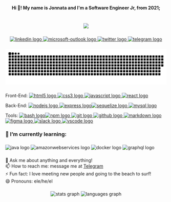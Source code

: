 <!--
**Jonnata/Jonnata** is a ✨ _special_ ✨ repository because its `README.md` (this file) appears on your GitHub profile.

Here are some ideas to get you started:

- 🔭 I’m currently working on ...
- 🌱 I’m currently learning ...
- 👯 I’m looking to collaborate on ...
- 🤔 I’m looking for help with ...
- 💬 Ask me about ...
- 📫 How to reach me: ...
- 😄 Pronouns: ...
- ⚡ Fun fact: ...
-->

<h4 align="center">Hi 👋! My name is Jonnata and I'm a Software Engineer Jr, from 2021;</h4>

###

<br clear="both">

<div align="center">
  <img height="125" src="https://rishavanand.github.io/static/images/greetings.gif"  />
</div>

###

<div align="center">
  <a href="https://www.linkedin.com/in/jonnatacosta" target="_blank">
    <img src="https://img.shields.io/static/v1?message=LinkedIn&logo=linkedin&label=&color=0077B5&logoColor=white&labelColor=&style=for-the-badge" height="35" alt="linkedin logo"  />
  </a>
  <a href="mailto:jonnatacosta@hotmail.com" target="_blank">
    <img src="https://img.shields.io/static/v1?message=Outlook&logo=microsoft-outlook&label=&color=0078D4&logoColor=white&labelColor=&style=for-the-badge" height="35" alt="microsoft-outlook logo"  />
  </a>
  <a href="https://twitter.com/costa_jonnata" target="_blank">
    <img src="https://img.shields.io/static/v1?message=Twitter&logo=twitter&label=&color=1DA1F2&logoColor=white&labelColor=&style=for-the-badge" height="35" alt="twitter logo"  />
  </a>
  <a href="https://t.me/JonnataCosta" target="_blank">
    <img src="https://img.shields.io/static/v1?message=Telegram&logo=telegram&label=&color=2CA5E0&logoColor=white&labelColor=&style=for-the-badge" height="35" alt="telegram logo"  />
  </a>
</div>

###

<img src="https://raw.githubusercontent.com/jonnata/jonnata/output/github-contribution-grid-snake-dark.svg" alt="Snake animation" />

<!--![github contribution grid snake animation](https://raw.githubusercontent.com/jonnata/jonnata/output/github-contribution-grid-snake.svg#gh-light-mode-only)-->
###

Front-End: 
<a href=""><img src="https://cdn.jsdelivr.net/gh/devicons/devicon/icons/html5/html5-original.svg" height="37" width="49" alt="html5 logo"> <img src="https://cdn.jsdelivr.net/gh/devicons/devicon/icons/css3/css3-original.svg" height="37" width="49" alt="css3 logo"> <img src="https://cdn.jsdelivr.net/gh/devicons/devicon/icons/javascript/javascript-original.svg" height="37" width="49" alt="javascript logo"> <img src="https://cdn.jsdelivr.net/gh/devicons/devicon/icons/react/react-original.svg" height="37" width="49" alt="react logo"></a>

Back-End: 
</a><a href=""> <img src="https://cdn.jsdelivr.net/gh/devicons/devicon/icons/nodejs/nodejs-original.svg" height="37" width="49" alt="nodejs logo"> <img src="https://cdn.jsdelivr.net/gh/devicons/devicon/icons/express/express-original.svg" height="37" width="49" alt="express logo"><img src="https://cdn.jsdelivr.net/gh/devicons/devicon/icons/sequelize/sequelize-original.svg" height="37" width="49" alt="sequelize logo"> <img src="https://cdn.jsdelivr.net/gh/devicons/devicon/icons/mysql/mysql-original-wordmark.svg" height="37" width="49" alt="mysql logo"></a>
 
Tools:
</a><a href=""><img src="https://cdn.jsdelivr.net/gh/devicons/devicon/icons/bash/bash-original.svg" height="37" width="49" alt="bash logo"><img src="https://cdn.jsdelivr.net/gh/devicons/devicon/icons/npm/npm-original-wordmark.svg" height="37" width="49" alt="npm logo">
  <img src="https://cdn.jsdelivr.net/gh/devicons/devicon/icons/git/git-original.svg" height="37" width="49" alt="git logo">
  <img src="https://cdn.jsdelivr.net/gh/devicons/devicon/icons/github/github-original.svg" height="37" width="49" alt="github logo">
  <img src="https://cdn.jsdelivr.net/gh/devicons/devicon/icons/markdown/markdown-original.svg" height="37" width="49" alt="markdown logo"><img src="https://cdn.jsdelivr.net/gh/devicons/devicon/icons/figma/figma-original.svg" height="37" width="49" alt="figma logo">
  <img src="https://cdn.jsdelivr.net/gh/devicons/devicon/icons/slack/slack-original.svg" height="37" width="49" alt="slack logo">
  <img src="https://cdn.jsdelivr.net/gh/devicons/devicon/icons/vscode/vscode-original.svg" height="37" width="49" alt="vscode logo"></a>


<h3 align="left">🌱 I’m currently learning:</h3>

###

<div align="left">
  <img src="https://cdn.jsdelivr.net/gh/devicons/devicon/icons/java/java-original.svg" height="40" width="52" alt="java logo"  />
  <img src="https://cdn.jsdelivr.net/gh/devicons/devicon/icons/amazonwebservices/amazonwebservices-original.svg" height="40" width="52" alt="amazonwebservices logo"  />
  <img src="https://cdn.jsdelivr.net/gh/devicons/devicon/icons/docker/docker-original.svg" height="40" width="52" alt="docker logo"  />
  <img src="https://cdn.jsdelivr.net/gh/devicons/devicon/icons/graphql/graphql-plain.svg" height="40" width="52" alt="graphql logo"  />
</div>

###

<p align="left">💬 Ask me about anything and everything!<br>📫 How to reach me: message me at <a href="https://t.me/JonnataCosta">Telegram</a><br>⚡ Fun fact: I love meeting new people and going to the beach to surf!<br>😄 Pronouns: ele/he/el</p>

###


<div align="center">
  <img src="https://github-readme-stats.vercel.app/api?hide_title=false&hide_rank=false&show_icons=true&include_all_commits=true&count_private=true&disable_animations=false&theme=dracula&locale=en&hide_border=false&username=jonnata" height="150" alt="stats graph"  />
  <img src="https://github-readme-stats.vercel.app/api/top-langs?locale=en&hide_title=false&layout=compact&card_width=320&langs_count=5&theme=dracula&hide_border=false&username=jonnata" height="150" alt="languages graph"  />
</div>



